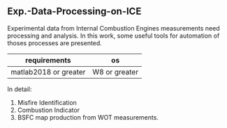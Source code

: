 ## Exp.-Data-Processing-on-ICE

Experimental data from Internal Combustion Engines measurements need processing and analysis. 
In this work, some useful tools for automation of thoses processes are presented. 

| requirements         | os        |
| -------------------- | --------- |
| matlab2018 or greater | W8 or greater |

In detail:
1. Misfire Identification
2. Combustion Indicator 
3. BSFC map production from WOT measurements.
